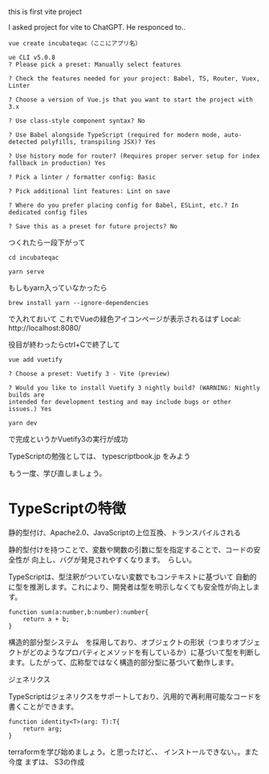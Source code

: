 this is first vite project

I asked project for vite to ChatGPT.
He responced to..


```
vue create incubateqac（ここにアプリ名）
```

```
ue CLI v5.0.8
? Please pick a preset: Manually select features

? Check the features needed for your project: Babel, TS, Router, Vuex, Linter

? Choose a version of Vue.js that you want to start the project with 3.x

? Use class-style component syntax? No

? Use Babel alongside TypeScript (required for modern mode, auto-detected polyfills, transpiling JSX)? Yes

? Use history mode for router? (Requires proper server setup for index fallback in production) Yes

? Pick a linter / formatter config: Basic

? Pick additional lint features: Lint on save

? Where do you prefer placing config for Babel, ESLint, etc.? In dedicated config files

? Save this as a preset for future projects? No
```

つくれたら一段下がって

```
cd incubateqac
```

```
yarn serve
```

もしもyarn入っていなかったら

```
brew install yarn --ignore-dependencies
```


で入れておいて
これでVueの緑色アイコンページが表示されるはず
Local:   http://localhost:8080/ 

役目が終わったらctrl+Cで終了して

```
vue add vuetify
```

```
? Choose a preset: Vuetify 3 - Vite (preview)

? Would you like to install Vuetify 3 nightly build? (WARNING: Nightly builds are 
intended for development testing and may include bugs or other issues.) Yes
```

```
yarn dev
```

で完成というかVuetify3の実行が成功


TypeScriptの勉強としては、
typescriptbook.jp
をみよう

もう一度、学び直しましょう。

# TypeScriptの特徴

静的型付け、Apache2.0、JavaScriptの上位互換、トランスパイルされる

静的型付けを持つことで、変数や関数の引数に型を指定することで、コードの安全性が
向上し、バグが発見されやすくなります。　らしい。

TypeScriptは、型注釈がついていない変数でもコンテキストに基づいて
自動的に型を推測します。これにより、開発者は型を明示しなくても安全性が向上します。

```
function sum(a:number,b:number):number{
    return a + b;
}
```

構造的部分型システム　を採用しており、オブジェクトの形状（つまりオブジェクトがどのようなプロパティとメソッドを有しているか）に基づいて型を判断します。したがって、広称型ではなく構造的部分型に基づいて動作します。

ジェネリクス

TypeScriptはジェネリクスをサポートしており、汎用的で再利用可能なコードを書くことができます。

```
function identity<T>(arg: T):T{
    return arg;
}

```


terraformを学び始めましょう。と思ったけど、、
インストールできない。。また今度
まずは、
S3の作成






